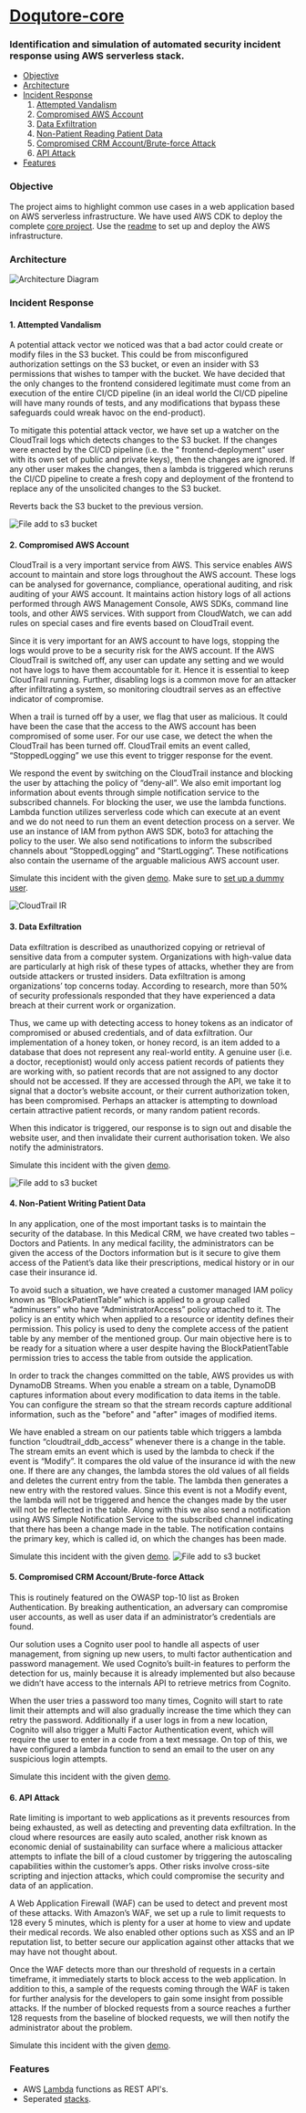 
# [Doqutore-core](https://doqutor.github.io/doqutor-core/)
### Identification and simulation of automated security incident response using AWS serverless stack. 

- [Objective](#objective)
- [Architecture](#architecture)
- [Incident Response](#incident-response)
    1. [Attempted Vandalism](#1-attempted-vandalism)
    2. [Compromised AWS Account](#2-compromised-aws-account)
    3. [Data Exfiltration](#3-data-exfiltration)
    4. [Non-Patient Reading Patient Data](#4-non-patient-reading-patient-data)
    5. [Compromised CRM Account/Brute-force Attack](#5-compromised-crm-accountbrute-force-attack)
    6. [API Attack](#6-api-attack)
- [Features](#features)

### Objective
The project aims to highlight common use cases in a web application based on AWS serverless infrastructure. We have used AWS CDK to deploy the complete [core project](https://github.com/Doqutor/doqutor-core/tree/master/infra). Use the [readme](https://github.com/Doqutor/doqutor-core/blob/master/infra/README.md) to set up and deploy the AWS infrastructure.

### Architecture
![Architecture Diagram](https://github.com/Doqutor/doqutor-core/blob/master/images/arch.jpg?raw=true "Arch Diag")


### Incident Response
#### 1. Attempted Vandalism
A potential attack vector we noticed was that a bad actor could create or modify files in the S3 bucket. This could be from misconfigured authorization settings on the S3 bucket, or even an insider with S3 permissions that wishes to tamper with the bucket. We have decided that the only changes to the frontend considered legitimate must come from an execution of the entire CI/CD pipeline (in an ideal world the CI/CD pipeline will have many rounds of tests, and any modifications that bypass these safeguards could wreak havoc on the end-product).

To mitigate this potential attack vector, we have set up a watcher on the CloudTrail logs which detects changes to the S3 bucket. If the changes were enacted by the CI/CD pipeline (i.e. the " frontend-deployment" user with its own set of public and private keys), then the changes are ignored. If any other user makes the changes, then a lambda is triggered which reruns the CI/CD pipeline to create a fresh copy and deployment of the frontend to replace any of the unsolicited changes to the S3 bucket.


Reverts back the S3 bucket to the previous version.

![File add to s3 bucket](https://github.com/Doqutor/doqutor-core/blob/master/images/s3_IR.png?raw=true)

#### 2. Compromised AWS Account
CloudTrail is a very important service from AWS. This service enables AWS account to maintain and store logs throughout the AWS account. These logs can be analysed for governance, compliance, operational auditing, and risk auditing of your AWS account. It maintains action history logs of all actions performed through AWS Management Console, AWS SDKs, command line tools, and other AWS services. With support from CloudWatch, we can add rules on special cases and fire events based on CloudTrail event. 

Since it is very important for an AWS account to have logs, stopping the logs would prove to be a security risk for the AWS account. If the AWS CloudTrail is switched off, any user can update any setting and we would not have logs to have them accountable for it. Hence it is essential to keep CloudTrail running. Further, disabling logs is a common move for an attacker after infiltrating a system, so monitoring cloudtrail serves as an effective indicator of compromise.

When a trail is turned off by a user, we flag that user as malicious. It could have been the case that the access to the AWS account has been compromised of some user. For our use case, we detect the when the CloudTrail has been turned off. CloudTrail emits an event called, “StoppedLogging” we use this event to trigger response for the event. 

We respond the event by switching on the CloudTrail instance and blocking the user by attaching the policy of “deny-all”. We also emit important log information about events through simple notification service to the subscribed channels. For blocking the user, we use the lambda functions. Lambda function utilizes serverless code which can execute at an event and we do not need to run them an event detection process on a server. We use an instance of IAM from python AWS SDK, boto3 for attaching the policy to the user. We also send notifications to inform the subscribed channels about “StoppedLogging” and “StartLogging”. These notifications also contain the username of the arguable malicious AWS account user.

Simulate this incident with the given [demo](https://github.com/Doqutor/doqutor-core/tree/master/incident-response#1-cloudtrail-stopped-by-user). Make sure to [set up a dummy user](https://github.com/Doqutor/doqutor-core/tree/master/incident-response#0-set-up-dummy-user).

![CloudTrail IR](https://github.com/Doqutor/doqutor-core/blob/master/images/cloudtrail.png?raw=true)

#### 3. Data Exfiltration
Data exfiltration is described as unauthorized copying or retrieval of sensitive data from a computer system. Organizations with high-value data are particularly at high risk of these types of attacks, whether they are from outside attackers or trusted insiders. Data exfiltration is among organizations’ top concerns today. According to research, more than 50% of security professionals responded that they have experienced a data breach at their current work or organization.


Thus, we came up with detecting access to honey tokens as an indicator of compromised or abused credentials, and of data exfiltration. Our implementation of a honey token, or honey record, is an item added to a database that does not represent any real-world entity. A genuine user (i.e. a doctor, receptionist) would only access patient records of patients they are working with, so patient records that are not assigned to any doctor should not be accessed. If they are accessed through the API, we take it to signal that a doctor’s website account, or their current authorization token, has been compromised. Perhaps an attacker is attempting to download certain attractive patient records, or many random patient records.

When this indicator is triggered, our response is to sign out and disable the website user, and then invalidate their current authorisation token. We also notify the administrators.


Simulate this incident with the given [demo](https://github.com/Doqutor/doqutor-core/tree/master/incident-response#2-honeyrecord-accessed-by-website-user).


![File add to s3 bucket](https://github.com/Doqutor/doqutor-core/blob/master/images/honeytoken.png?raw=true)
#### 4. Non-Patient Writing Patient Data
In any application, one of the most important tasks is to maintain the security of the database. In this Medical CRM, we have created two tables – Doctors and Patients. In any medical facility, the administrators can be given the access of the Doctors information but is it secure to give them access of the Patient’s data like their prescriptions, medical history or in our case their insurance id.

To avoid such a situation, we have created a customer managed IAM policy known as “BlockPatientTable” which is applied to a group called “adminusers” who have “AdministratorAccess” policy attached to it. The policy is an entity which when applied to a resource or identity defines their permission. This policy is used to deny the complete access of the patient table by any member of the mentioned group. Our main objective here is to be ready for a situation where a user despite having the BlockPatientTable permission tries to access the table from outside the application.

In order to track the changes committed on the table, AWS provides us with DynamoDB Streams. When you enable a stream on a table, DynamoDB captures information about every modification to data items in the table. You can configure the stream so that the stream records capture additional information, such as the "before" and "after" images of modified items.

We have enabled a stream on our patients table which triggers a lambda function “cloudtrail_ddb_access” whenever there is a change in the table. The stream emits an event which is used by the lambda to check if the event is “Modify”. It compares the old value of the insurance id with the new one. If there are any changes, the lambda stores the old values of all fields and deletes the current entry from the table. The lambda then generates a new entry with the restored values. Since this event is not a Modify event, the lambda will not be triggered and hence the changes made by the user will not be reflected in the table. Along with this we also send a notification using AWS Simple Notification Service to the subscribed channel indicating that there has been a change made in the table. The notification contains the primary key, which is called id, on which the changes has been made.

Simulate this incident with the given [demo](https://github.com/Doqutor/doqutor-core/tree/master/incident-response#3-illegal-write-into-patient-table).
![File add to s3 bucket](https://github.com/Doqutor/doqutor-core/blob/master/images/dynamo.png?raw=true)
#### 5. Compromised CRM Account/Brute-force Attack
This is routinely featured on the OWASP top-10 list as Broken Authentication. By breaking authentication, an adversary can compromise user accounts, as well as user data if an administrator’s credentials are found.

Our solution uses a Cognito user pool to handle all aspects of user management, from signing up new users, to multi factor authentication and password management. We used Cognito’s built-in features to perform the detection for us, mainly because it is already implemented but also because we didn’t have access to the internals API to retrieve metrics from Cognito.

When the user tries a password too many times, Cognito will start to rate limit their attempts and will also gradually increase the time which they can retry the password. Additionally if a user logs in from a new location, Cognito will also trigger a Multi Factor Authentication event, which will require the user to enter in a code from a text message. On top of this, we have configured a lambda function to send an email to the user on any suspicious login attempts.

Simulate this incident with the given [demo]().

#### 6. API Attack
Rate limiting is important to web applications as it prevents resources from being exhausted, as well as detecting and preventing data exfiltration. In the cloud where resources are easily auto scaled, another risk known as economic denial of sustainability can surface where a malicious attacker attempts to inflate the bill of a cloud customer by triggering the autoscaling capabilities within the customer’s apps. Other risks involve cross-site scripting and injection attacks, which could compromise the security and data of an application.

A Web Application Firewall (WAF) can be used to detect and prevent most of these attacks. With Amazon’s WAF, we set up a rule to limit requests to 128 every 5 minutes, which is plenty for a user at home to view and update their medical records. We also enabled other options such as XSS and an IP reputation list, to better secure our application against other attacks that we may have not thought about. 

Once the WAF detects more than our threshold of requests in a certain timeframe, it immediately starts to block access to the web application. In addition to this, a sample of the requests coming through the WAF is taken for further analysis for the developers to gain some insight from possible attacks. If the number of blocked requests from a source reaches a further 128 requests from the baseline of blocked requests, we will then notify the administrator about the problem.

Simulate this incident with the given [demo]().

### Features
- AWS [Lambda](./infra/lambda/api) functions as REST API's.
- Seperated [stacks](./infra/lib).


